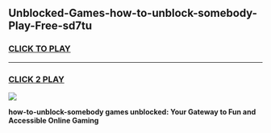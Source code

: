 
## Unblocked-Games-how-to-unblock-somebody-Play-Free-sd7tu
<h3>
<a href="https://premium76.site?title=how-to-unblock-somebody&ref=12A">CLICK TO PLAY</a></h3>
<hr>

<h3>
<a href="https://premium76.site?title=how-to-unblock-somebody&ref=12A">CLICK 2 PLAY</a>
  
</h3>

<a href="https://premium76.site?title=how-to-unblock-somebody&ref=12A"><img src="https://clearcache.store/games.png"></a>


**how-to-unblock-somebody games unblocked: Your Gateway to Fun and Accessible Online Gaming**
